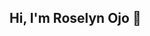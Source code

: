 ## Hi, I'm Roselyn Ojo 👋

<!--
**R0sie-cyber/R0sie-cyber** is a ✨ _special_ ✨ repository because its `README.md` (this file) appears on your GitHub profile.

- 💻 Sophomore majoring in Computer Information Systems with a minor in Cybersecurity
- 🔐 Member of Ethical Hacker's Club, passionate about cybersecurity
- 🌱 Currently enrolled in a CodePath Cybersecurity course
- 🛠️ Working on Python, web development, and cybersecurity projects

## Featured Projects:
- **Phishing Awareness Presentation**: Completed during my Mastercard Forage Cybersecurity Virtual Internship.
- **Python Automation Script**: Built a script to automate [describe functionality].
- **Web Portfolio**: Developed using HTML/CSS showcasing my web development skills.
